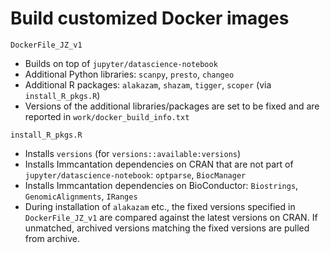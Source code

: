 # Build customized Docker images

`DockerFile_JZ_v1`
* Builds on top of `jupyter/datascience-notebook`
* Additional Python libraries: `scanpy`, `presto`, `changeo`
* Additional R packages: `alakazam`, `shazam`, `tigger`, `scoper` (via `install_R_pkgs.R`)
* Versions of the additional libraries/packages are set to be fixed and are reported in `work/docker_build_info.txt`

`install_R_pkgs.R`
* Installs `versions` (for `versions::available:versions`)
* Installs Immcantation dependencies on CRAN that are not part of `jupyter/datascience-notebook`: `optparse`, `BiocManager`
* Installs Immcantation dependencies on BioConductor: `Biostrings`, `GenomicAlignments`, `IRanges`
* During installation of `alakazam` etc., the fixed versions specified in `DockerFile_JZ_v1` are compared against the latest versions on CRAN. If unmatched, archived versions matching the fixed versions are pulled from archive.
